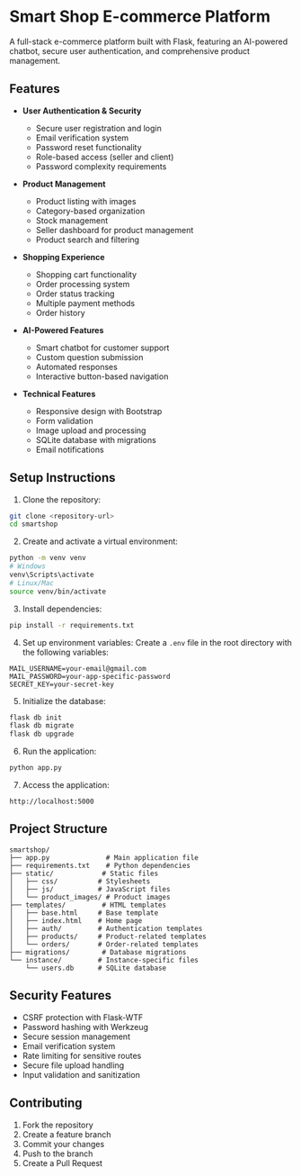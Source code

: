 # Smart Shop E-commerce Platform

A full-stack e-commerce platform built with Flask, featuring an AI-powered chatbot, secure user authentication, and comprehensive product management.

## Features

- **User Authentication & Security**
  - Secure user registration and login
  - Email verification system
  - Password reset functionality
  - Role-based access (seller and client)
  - Password complexity requirements

- **Product Management**
  - Product listing with images
  - Category-based organization
  - Stock management
  - Seller dashboard for product management
  - Product search and filtering

- **Shopping Experience**
  - Shopping cart functionality
  - Order processing system
  - Order status tracking
  - Multiple payment methods
  - Order history

- **AI-Powered Features**
  - Smart chatbot for customer support
  - Custom question submission
  - Automated responses
  - Interactive button-based navigation

- **Technical Features**
  - Responsive design with Bootstrap
  - Form validation
  - Image upload and processing
  - SQLite database with migrations
  - Email notifications

## Setup Instructions

1. Clone the repository:
```bash
git clone <repository-url>
cd smartshop
```

2. Create and activate a virtual environment:
```bash
python -m venv venv
# Windows
venv\Scripts\activate
# Linux/Mac
source venv/bin/activate
```

3. Install dependencies:
```bash
pip install -r requirements.txt
```

4. Set up environment variables:
Create a `.env` file in the root directory with the following variables:
```
MAIL_USERNAME=your-email@gmail.com
MAIL_PASSWORD=your-app-specific-password
SECRET_KEY=your-secret-key
```

5. Initialize the database:
```bash
flask db init
flask db migrate
flask db upgrade
```

6. Run the application:
```bash
python app.py
```

7. Access the application:
```
http://localhost:5000
```

## Project Structure

```
smartshop/
├── app.py              # Main application file
├── requirements.txt    # Python dependencies
├── static/            # Static files
│   ├── css/          # Stylesheets
│   ├── js/           # JavaScript files
│   └── product_images/ # Product images
├── templates/         # HTML templates
│   ├── base.html     # Base template
│   ├── index.html    # Home page
│   ├── auth/         # Authentication templates
│   ├── products/     # Product-related templates
│   └── orders/       # Order-related templates
├── migrations/        # Database migrations
└── instance/         # Instance-specific files
    └── users.db      # SQLite database
```

## Security Features

- CSRF protection with Flask-WTF
- Password hashing with Werkzeug
- Secure session management
- Email verification system
- Rate limiting for sensitive routes
- Secure file upload handling
- Input validation and sanitization

## Contributing

1. Fork the repository
2. Create a feature branch
3. Commit your changes
4. Push to the branch
5. Create a Pull Request
